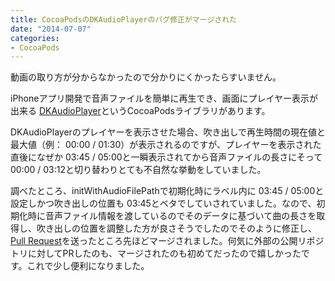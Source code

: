 ```yaml
---
title: CocoaPodsのDKAudioPlayerのバグ修正がマージされた
date: "2014-07-07"
categories: 
- CocoaPods
---
```


動画の取り方が分からなかったので分かりにくかったらすいません。

iPhoneアプリ開発で音声ファイルを簡単に再生でき、画面にプレイヤー表示が出来る
[DKAudioPlayer](https://github.com/wzbozon/DKAudioPlayer)というCocoaPodsライブラリがあります。

DKAudioPlayerのプレイヤーを表示させた場合、吹き出しで再生時間の現在値と最大値（例： 00:00 / 01:30）が表示されるのですが、プレイヤーを表示された直後になぜか
03:45 / 05:00と一瞬表示されてから音声ファイルの長さにそって
00:00 / 03:12と切り替わりとても不自然な挙動をしていました。

調べたところ、initWithAudioFilePathで初期化時にラベル内に
03:45 / 05:00と設定しかつ吹き出しの位置も
03:45とベタでしていされていました。なので、初期化時に音声ファイル情報を渡しているのでそのデータに基づいて曲の長さを取得し、吹き出しの位置を調整した方が良さそうでしたのでそのように修正し、
[Pull Request](https://github.com/wzbozon/DKAudioPlayer/pull/4)を送ったところ先ほどマージされました。何気に外部の公開リポジトリに対してPRしたのも、マージされたのも初めてだったので嬉しかったです。これで少し便利になりました。